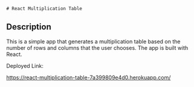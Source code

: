 
    # React Multiplication Table


## Description

This is a simple app that generates a multiplication table based on the number of rows and columns that the user chooses. The app is built with React.

Deployed Link: 

https://react-multiplication-table-7a399809e4d0.herokuapp.com/